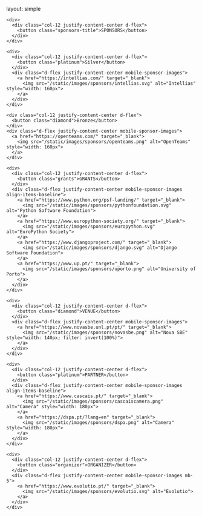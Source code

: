 layout: simple

<div class="container home-sponsors mt-5">
  <div class="row">

    <div>
      <div class="col-12 justify-content-center d-flex">
        <button class="sponsors-title">SPONSORS</button>
      </div>
    </div>

    <div>
      <div class="col-12 justify-content-center d-flex">
        <button class="platinum">Silver</button>
      </div>
      <div class="d-flex justify-content-center mobile-sponsor-images">
        <a href="https://intellias.com/" target="_blank">
          <img src="/static/images/sponsors/intellias.svg" alt="Intellias" style="width: 160px">
        </a>
      </div>
    </div>

    <div class="col-12 justify-content-center d-flex">
      <button class="diamond">Bronze</button>
    </div>
    <div class="d-flex justify-content-center mobile-sponsor-images">
      <a href="https://openteams.com/" target="_blank">
        <img src="/static/images/sponsors/openteams.png" alt="OpenTeams" style="width: 160px">
      </a>
    </div>

    <div>
      <div class="col-12 justify-content-center d-flex">
        <button class="grants">GRANTS</button>
      </div>
      <div class="d-flex justify-content-center mobile-sponsor-images align-items-baseline">
        <a href="https://www.python.org/psf-landing/" target="_blank">
          <img src="/static/images/sponsors/pythonfoundation.svg" alt="Python Software Foundation">
        </a>
        <a href="https://www.europython-society.org/" target="_blank">
          <img src="/static/images/sponsors/europython.svg" alt="EuroPython Society">
        </a>
        <a href="https://www.djangoproject.com/" target="_blank">
          <img src="/static/images/sponsors/django.svg" alt="Django Software Foundation">
        </a>
        <a href="https://www.up.pt/" target="_blank">
          <img src="/static/images/sponsors/uporto.png" alt="University of Porto">
        </a>
      </div>
    </div>

    <div>
      <div class="col-12 justify-content-center d-flex">
        <button class="diamond">VENUE</button>
      </div>
      <div class="d-flex justify-content-center mobile-sponsor-images">
        <a href="https://www.novasbe.unl.pt/pt/" target="_blank">
          <img src="/static/images/sponsors/novasbe.png" alt="Nova SBE" style="width: 140px; filter: invert(100%)">
        </a>
      </div>
    </div>

    <div>
      <div class="col-12 justify-content-center d-flex">
        <button class="platinum">PARTNER</button>
      </div>
      <div class="d-flex justify-content-center mobile-sponsor-images align-items-baseline">
        <a href="https://www.cascais.pt/" target="_blank">
          <img src="/static/images/sponsors/cascaiscamera.png" alt="Camera" style="width: 180px">
        </a>
        <a href="https://dspa.pt/?lang=en" target="_blank">
          <img src="/static/images/sponsors/dspa.png" alt="Camera" style="width: 180px">
        </a>
      </div>
    </div>

    <div>
      <div class="col-12 justify-content-center d-flex">
        <button class="organizer">ORGANIZER</button>
      </div>
      <div class="d-flex justify-content-center mobile-sponsor-images mb-5">
        <a href="https://www.evolutio.pt/" target="_blank">
          <img src="/static/images/sponsors/evolutio.svg" alt="Evolutio">
        </a>
      </div>
    </div>

  </div>
</div>

